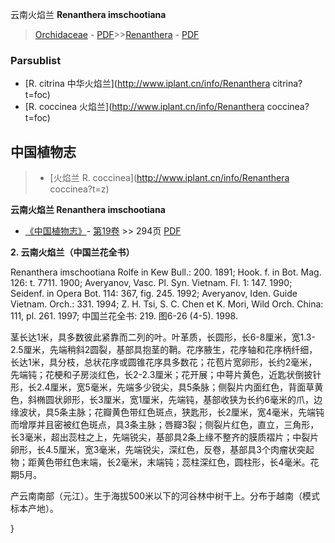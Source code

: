 云南火焰兰 **Renanthera imschootiana**

> [Orchidaceae](http://www.iplant.cn/info/Orchidaceae?t=foc) - [PDF](http://www.iplant.cn/foc/pdf/Orchidaceae.pdf)>>[Renanthera](http://www.iplant.cn/info/Renanthera?t=foc) - [PDF](http://www.iplant.cn/foc/pdf/Renanthera.pdf)



### Parsublist

* [R.  citrina  中华火焰兰](http://www.iplant.cn/info/Renanthera citrina?t=foc)
* [R.  coccinea  火焰兰](http://www.iplant.cn/info/Renanthera coccinea?t=foc)

## 中国植物志

> * [火焰兰  R.  coccinea](http://www.iplant.cn/info/Renanthera coccinea?t=z)


**云南火焰兰 Renanthera imschootiana**

* [《中国植物志》](http://www.iplant.cn/frps)- [第19卷](http://www.iplant.cn/frps/vol/19) >> 294页 [PDF](http://www.iplant.cn/frps/pdf/19/294.pdf)


**2. 云南火焰兰（中国兰花全书）**

Renanthera imschootiana Rolfe in Kew Bull.: 200. 1891; Hook. f. in Bot. Mag. 126: t. 7711. 1900; Averyanov, Vasc. Pl. Syn. Vietnam. Fl. 1: 147. 1990; Seidenf. in Opera Bot. 114: 367, fig. 245. 1992; Averyanov, Iden. Guide Vietnam. Orch.: 331. 1994; Z. H. Tsi, S. C. Chen et K. Mori, Wild Orch. China: 111, pl. 261. 1997; 中国兰花全书: 219. 图6-26 (4-5). 1998.

茎长达1米，具多数彼此紧靠而二列的叶。叶革质，长圆形，长6-8厘米，宽1.3-2.5厘米，先端稍斜2圆裂，基部具抱茎的鞘。花序腋生，花序轴和花序柄纤细，长达1米，具分枝，总状花序或圆锥花序具多数花；花苞片宽卵形，长约2毫米，先端钝；花梗和子房淡红色，长2-2.3厘米；花开展；中萼片黄色，近匙状倒披针形，长2.4厘米，宽5毫米，先端多少锐尖，具5条脉；侧裂片内面红色，背面草黄色，斜椭圆状卵形，长3厘米，宽1厘米，先端钝，基部收狭为长约6毫米的爪，边缘波状，具5条主脉；花瓣黄色带红色斑点，狭匙形，长2厘米，宽4毫米，先端钝而增厚并且密被红色斑点，具3条主脉；唇瓣3裂；侧裂片红色，直立，三角形，长3毫米，超出蕊柱之上，先端锐尖，基部具2条上缘不整齐的膜质褶片；中裂片卵形，长4.5厘米，宽3毫米，先端锐尖，深红色，反卷，基部具3个肉瘤状突起物；距黄色带红色末端，长2毫米，末端钝；蕊柱深红色，圆柱形，长4毫米。花期5月。

产云南南部（元江）。生于海拔500米以下的河谷林中树干上。分布于越南（模式标本产地）。



}